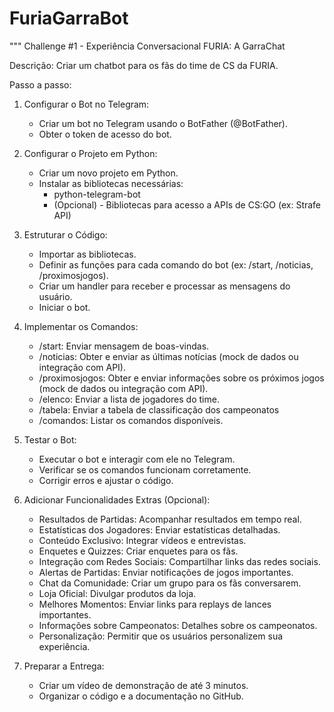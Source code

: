 # FuriaGarraBot
"""
Challenge #1 - Experiência Conversacional FURIA: A GarraChat

Descrição: Criar um chatbot para os fãs do time de CS da FURIA.

Passo a passo:

1. Configurar o Bot no Telegram:
   - Criar um bot no Telegram usando o BotFather (@BotFather).
   - Obter o token de acesso do bot.

2. Configurar o Projeto em Python:
   - Criar um novo projeto em Python.
   - Instalar as bibliotecas necessárias:
     - python-telegram-bot
     - (Opcional) - Bibliotecas para acesso a APIs de CS:GO (ex: Strafe API)

3. Estruturar o Código:
   - Importar as bibliotecas.
   - Definir as funções para cada comando do bot (ex: /start, /noticias, /proximosjogos).
   - Criar um handler para receber e processar as mensagens do usuário.
   - Iniciar o bot.

4. Implementar os Comandos:
   - /start: Enviar mensagem de boas-vindas.
   - /noticias: Obter e enviar as últimas notícias (mock de dados ou integração com API).
   - /proximosjogos: Obter e enviar informações sobre os próximos jogos (mock de dados ou integração com API).
   - /elenco: Enviar a lista de jogadores do time.
   - /tabela: Enviar a tabela de classificação dos campeonatos
   - /comandos: Listar os comandos disponíveis.

5. Testar o Bot:
   - Executar o bot e interagir com ele no Telegram.
   - Verificar se os comandos funcionam corretamente.
   - Corrigir erros e ajustar o código.

6. Adicionar Funcionalidades Extras (Opcional):
   - Resultados de Partidas: Acompanhar resultados em tempo real.
   - Estatísticas dos Jogadores: Enviar estatísticas detalhadas.
   - Conteúdo Exclusivo: Integrar vídeos e entrevistas.
   - Enquetes e Quizzes: Criar enquetes para os fãs.
   - Integração com Redes Sociais: Compartilhar links das redes sociais.
   - Alertas de Partidas: Enviar notificações de jogos importantes.
   - Chat da Comunidade: Criar um grupo para os fãs conversarem.
   - Loja Oficial: Divulgar produtos da loja.
   - Melhores Momentos: Enviar links para replays de lances importantes.
   - Informações sobre Campeonatos: Detalhes sobre os campeonatos.
   - Personalização: Permitir que os usuários personalizem sua experiência.

7. Preparar a Entrega:
   - Criar um vídeo de demonstração de até 3 minutos.
   - Organizar o código e a documentação no GitHub.